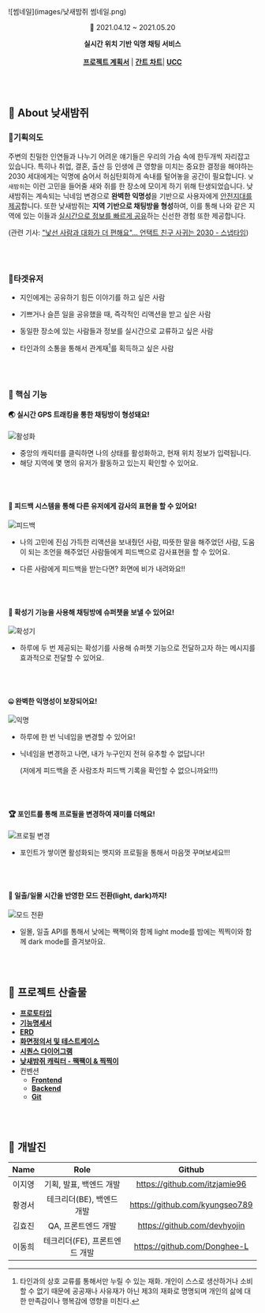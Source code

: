 ![썸네일](images/낮새밤쥐 썸네일.png)

<p align="center">📆 2021.04.12 ~ 2021.05.20 </p>

<p align="center">
	<strong>실시간 위치 기반 익명 채팅 서비스</strong>
    <br/>
    <br/>
    <a href="https://docs.google.com/document/d/1nJE_xpgAIqYM9a2PyHXUDOIZL4N8Kgb7Acfo5ANFWFk/edit?usp=sharing"><strong>프로젝트 계획서</strong></a> | 
    <a href="https://www.notion.so/2075f02e00884dcc9d4e1fbed82acf15?v=1a8e36b4692f4bf0a4d0bbd36a85e54d"><strong>간트 차트</strong></a>|
    <a href="https://youtu.be/e68E9NIBEE0"><strong>UCC</strong></a>
</p>

<br/>

<br/>

## 🖤 About 낮새밤쥐

### 📌기획의도

  주변의 친밀한 인연들과 나누기 어려운 얘기들은 우리의 가슴 속에 한두개씩 자리잡고 있습니다. 특히나 취업, 결혼, 출산 등 인생에 큰 영향을 미치는 중요한 결정을 해야하는 2030 세대에게는 익명에 숨어서 허심탄회하게 속내를 털어놓을 공간이 필요합니다.  `낮새밤쥐`는 이런 고민을 들어줄 새와 쥐를 한 장소에 모이게 하기 위해 탄생되었습니다. 낮새밤쥐는 계속되는 닉네임 변경으로 **완벽한 익명성**을 기반으로 사용자에게 <u>안전지대를 제공</u>합니다. 또한 낮새밤쥐는 **지역 기반으로 채팅방을 형성**하여, 이를 통해 나와 같은 지역에 있는 이들과 <u>실시간으로 정보를 빠르게 공유</u>하는 신선한 경험 또한 제공합니다. 

(관련 기사: ["낯선 사람과 대화가 더 편해요"... 언택트 친구 사귀는 2030 - 스냅타임](http://snaptime.edaily.co.kr/2020/08/낯선-사람과-대화가-더-편해요-언택트-친구-사귀는-2030/))

</br>

</br>

### 📌타겟유저

- 지인에게는 공유하기 힘든 이야기를 하고 싶은 사람

- 기쁘거나 슬픈 일을 공유했을 때, 즉각적인 리액션을 받고 싶은 사람

- 동일한 장소에 있는 사람들과 정보를 실시간으로 교류하고 싶은 사람

- 타인과의 소통을 통해서 관계재[^1]를 획득하고 싶은 사람

  [^1]: 타인과의 상호 교류를 통해서만 누릴 수 있는 재화. 개인이 스스로 생산하거나 소비할 수 없기 때문에 공공재나 사유재가 아닌 제3의 재화로 명명되며 개인의 삶에 대한 만족감이나 행복감에 영향을 미친다.

</br>

</br>

### 📌 핵심 기능

#### 🌏 실시간 GPS 트래킹을 통한 채팅방이 형성돼요!

![활성화](./images/낮새밤쥐GIF/활성화.gif)

- 중앙의 캐릭터를 클릭하면 나의 상태를 활성화하고, 현재 위치 정보가 입력됩니다.
- 해당 지역에 몇 명의 유저가 활동하고 있는지 확인할 수 있어요.

</br>

</br>

#### 👬 피드백 시스템을 통해 다른 유저에게 감사의 표현을 할 수 있어요! 

![피드백](./images/낮새밤쥐GIF/피드백.gif)

- 나의 고민에 진심 가득한 리액션을 보내줬던 사람, 따뜻한 말을 해주었던 사람, 도움이 되는 조언을 해주었던 사람들에게 피드백으로 감사표현을 할 수 있어요.

- 다른 사람에게 피드백을 받는다면? 화면에 비가 내려와요!!

</br>

</br>

#### 📢 확성기 기능을 사용해 채팅방에 슈퍼챗을 보낼 수 있어요!

![확성기](./images/낮새밤쥐GIF/확성기.gif)

- 하루에 두 번 제공되는 확성기를 사용해 슈퍼챗 기능으로 전달하고자 하는 메시지를 효과적으로 전달할 수 있어요. 

</br>

</br>

#### 🤐 완벽한 익명성이 보장되어요!

![익명](./images/낮새밤쥐GIF/익명.gif)

- 하루에 한 번 닉네임을 변경할 수 있어요!

- 닉네임을 변경하고 나면, 내가 누구인지 전혀 유추할 수 없답니다!

  (저에게 피드백을 준 사람조차 피드백 기록을 확인할 수 없으니까요!!!)

</br>

</br>

#### 🏆 포인트를 통해 프로필을 변경하여 재미를 더해요!

![프로필 변경](./images/낮새밤쥐GIF/포인트.gif)

- 포인트가 쌓이면 활성화되는 뱃지와 프로필을 통해서 마음껏 꾸며보세요!!!

</br>

</br>

#### 🌆 일출/일몰 시간을 반영한 모드 전환(light, dark)까지! 

![모드 전환](./images/낮새밤쥐GIF/모드전환.gif)

- 일몰, 일출 API를 통해서 낮에는 짹짹이와 함께 light mode를 밤에는 찍찍이와 함께 dark mode를 즐겨보아요.

<br/>

<br/>



## 📝 프로젝트 산출물

- **[프로토타입](https://www.figma.com/proto/7OSnFK4fTyXHkj1PvQl0O5/%EC%9E%90%EC%9C%A8-A406-%EB%82%AE%EC%83%88%EB%B0%A4%EC%A5%90?node-id=110%3A344&scaling=min-zoom&page-id=0%3A1)**
- **[기능명세서](https://docs.google.com/spreadsheets/d/1uerYkdIPAJ8aBp_0DlHPBhCTlmfl1_UexAvA-S4EXdQ/edit#gid=0)**
- **[ERD](https://drive.google.com/file/d/1Sv1no_7lVnREr-c9mNLSWmOpe86SoRU5/view?usp=sharing)** 
- **[화면정의서 및 테스트케이스](https://drive.google.com/file/d/1qfI81cp3BKjq5s21WXVs2QZhCJo5Xb_x/view?usp=sharing)** 
- **[시퀀스 다이어그램](https://drive.google.com/file/d/1jC93Ax6a2205oOZc0zHwbgu_g361FsnP/view?usp=sharing)**
- **[낮새밤쥐 캐릭터 - 짹짹이 & 찍찍이](https://drive.google.com/file/d/1HxhHflmrP2GNRO5EA7lmTSvwAm2acotS/view?usp=sharing)**
- 컨벤션
  - **[Frontend](https://www.notion.so/be686015a5254fcca6018371fe28f8ba)**
  - **[Backend](https://www.notion.so/57db542b2dc842fd93227643737e4a50)**
  - **[Git](https://www.notion.so/43ca1dab8c784084b0ecc89d313f07f9)**

<br/>

<br/>

## 💑 개발진

|  Name  |             Role              |             Github             |
| :----: | :---------------------------: | :----------------------------: |
| 이지영 |    기획, 발표, 백엔드 개발    | https://github.com/itzjamie96  |
| 황경서 |   테크리더(BE), 백엔드 개발   | https://github.com/kyungseo789 |
| 김효진 |      QA, 프론트엔드 개발      |  https://github.com/devhyojin  |
| 이동희 | 테크리더(FE), 프론트엔드 개발 |  https://github.com/Donghee-L  |



